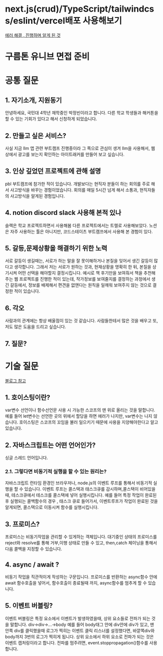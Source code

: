 # next.js(crud)/TypeScript/tailwindcss/eslint/vercel배포 사용해보기

[에러 해결 , 진행하며 알게 된 것](https://velog.io/@obb8923/next.js-%EB%B0%B0%EC%9A%B4%EA%B2%83%EB%93%A4)


# 구름톤 유니브 면접 준비
# 공통 질문
## 1. 자기소개, 지원동기
안녕하세요, 국민대 4학년 재학중인 박정빈이라고 합니다.
다른 학교 학생들과 해커톤을 할 수 있는 기회가 있다고 해서 신청하게 되었습니다.

## 2. 만들고 싶은 서비스?
사실 지금 llm 앱 관련 부트캠프 진행중이라
그 쪽으로 관심이 생겨 llm을 사용해서, 웹상에서 광고를 보는지 확인하는 아이트래커를 만들어 보고 싶습니다.

## 3. 인상 깊었던 프로젝트에 관해 설명
pbl 부트캠프에 참가한 적이 있습니다.
개발보다는 현직자 분들이 하는 회의를 주로 해서 사고방식을 바꾸는 경험이었습니다.
회의를 매일 5시간 넘게 해서 소통과, 현직자들의 사고방식을 알게된 경험입니다.

## 4. notion discord slack 사용해 본적 있나
슬랙은 학교 프로젝트하면서 사용해봄
다른 프로젝트에서는 트렐로 사용해보았다.
노션은 자주 사용하는 툴은 아니지만, 
코드스테이츠 부트캠프에서 사용해 본 경험이 있다. 

## 5. 갈등,문제상황을 해결하기 위한 노력
서로 갈등이 생길때는,
서로가 하는 말을 잘 못이해하거나 본질을 잊어서 생긴 갈등이 많다고 생각합니다.
그래서 저는 서로가 원하는 것과, 현재상황을 명확히 한 뒤, 본질을 상기시켜 어떤 선택을 해야할지 결정시킵니다. 
예시로 책 후기만을 보여줘서 책을 추천해주는 웹 프로젝트를 진행한 적이 있는데, 
작가정보를 보여줄지를 결정하는 과정에서 생긴 갈등에서,
정보를 배제해서 편견을 없앤다는 원칙을 일깨워 보여주지 않는 것으로 결정한 적이 있습니다.

## 6. 각오
사람과의 관계에는 항상 배울점이 있는 것 같습니다.
사람들한테서 많은 것을 배우고 또, 저도 많은 도움을 드리고 싶습니다.
## 7. 질문?

# 기술 질문

[블로그  참고](https://realmojo.tistory.com/300)
## 1. 호이스팅이란?
var변수 선언이나 함수선언문 사용 시 가능한 스코프의 맨 위로 올리는 것을 말합니다.
예를 들어 let변수는 선언한 곳의 위에서 할당을 하면 에러가 나지만, var변수는 나지 않습니다.
호이스팅은 스코프의 꼬임을 불러 일으키기 때문에 사용을 지양해야한다고 알고 있습니다.

## 2. 자바스크립트는 어떤 언어인가?
싱글 스레드 언어입니다.
### 2.1. 그렇다면 비동기적 실행을 할 수 있는 원리는?
자바스크립트 런타임 환경인 브라우저나, node.js의 이벤트 루프를 통해서 비동기적 실행을 할 수 있습니다.
이벤트 루프는 콜스택과 태스크큐를 감시하며,콜스택이 비어있을때, 테스크큐에서 테스크를 콜스택에 넣어 실행시킵니다.
예를 들어 특정 작업이 완료된 후 실행되는 콜백함수의 경우 , 태스크 큐로 들어가서, 이벤트루프가 작업이 완료된 것을 알게되면, 콜스택으로 이동시켜 함수를 실행시킵니다.

## 3. 프로미스?
프로미스는 비동기작업을 관리할 수 있게하는 객체입니다.
대기중인 상태의 프로미스를 reject와 resolve를 통해 거부,이행 상태로 만들 수 있고,
then,catch 체이닝을 통해서 다음 콜백을 지정할 수 있습니다.

## 4. async / await ? 
비동기 작업을 직관적이게 작성하는 구문입니다.
프로미스를 반환하는 async함수 안에 await 함수호출을 넣어서,
함수호출이 종료될때 까지, async함수를 멈추게 할 수 있습니다.

## 5. 이벤트 버블링?
이벤트 버블링은 특정 요소에서 이벤트가 발생하였을때, 상위 요소들로 전파가 되는 것을 말합니다. div->div->...->body
예를 들어 body태그 안에 div안에 div가 있고, 맨 안쪽 div를 클릭했을때 로그가 찍히는 이벤트 클릭 리스너를 설정했다면, 바깥쪽div와 body까지 3번의 로그가 찍히게 됩니다.
상위 요소에서 하위 요소로 전파가 되는 것은 이벤트 캡처링이라고 합니다.
전파를 멈주려면, event.stoppropagation()함수를 사용합니다.
